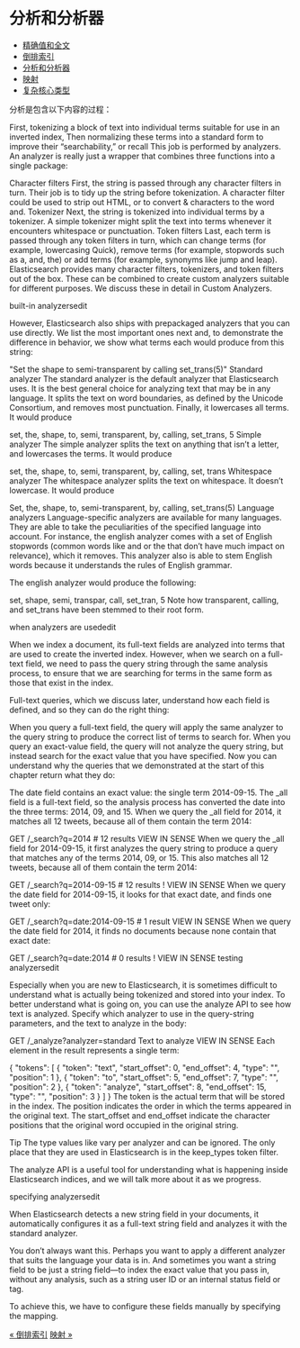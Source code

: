 分析和分析器
================


* [精确值和全文](exact-values-versus-full-text.md)
* [倒排索引](inverted-index.md)
* [分析和分析器](analysis-and-analyzers.md)
* [映射](mapping.md)
* [复杂核心类型](complex-core-field-types.md)

分析是包含以下内容的过程：

First, tokenizing a block of text into individual terms suitable for use in an inverted index,
Then normalizing these terms into a standard form to improve their “searchability,” or recall
This job is performed by analyzers. An analyzer is really just a wrapper that combines three functions into a single package:

Character filters
First, the string is passed through any character filters in turn. Their job is to tidy up the string before tokenization. A character filter could be used to strip out HTML, or to convert & characters to the word and.
Tokenizer
Next, the string is tokenized into individual terms by a tokenizer. A simple tokenizer might split the text into terms whenever it encounters whitespace or punctuation.
Token filters
Last, each term is passed through any token filters in turn, which can change terms (for example, lowercasing Quick), remove terms (for example, stopwords such as a, and, the) or add terms (for example, synonyms like jump and leap).
Elasticsearch provides many character filters, tokenizers, and token filters out of the box. These can be combined to create custom analyzers suitable for different purposes. We discuss these in detail in Custom Analyzers.

built-in analyzersedit

However, Elasticsearch also ships with prepackaged analyzers that you can use directly. We list the most important ones next and, to demonstrate the difference in behavior, we show what terms each would produce from this string:

"Set the shape to semi-transparent by calling set_trans(5)"
Standard analyzer
The standard analyzer is the default analyzer that Elasticsearch uses. It is the best general choice for analyzing text that may be in any language. It splits the text on word boundaries, as defined by the Unicode Consortium, and removes most punctuation. Finally, it lowercases all terms. It would produce

set, the, shape, to, semi, transparent, by, calling, set_trans, 5
Simple analyzer
The simple analyzer splits the text on anything that isn’t a letter, and lowercases the terms. It would produce

set, the, shape, to, semi, transparent, by, calling, set, trans
Whitespace analyzer
The whitespace analyzer splits the text on whitespace. It doesn’t lowercase. It would produce

Set, the, shape, to, semi-transparent, by, calling, set_trans(5)
Language analyzers
Language-specific analyzers are available for many languages. They are able to take the peculiarities of the specified language into account. For instance, the english analyzer comes with a set of English stopwords (common words like and or the that don’t have much impact on relevance), which it removes. This analyzer also is able to stem English words because it understands the rules of English grammar.

The english analyzer would produce the following:

set, shape, semi, transpar, call, set_tran, 5
Note how transparent, calling, and set_trans have been stemmed to their root form.

when analyzers are usededit

When we index a document, its full-text fields are analyzed into terms that are used to create the inverted index. However, when we search on a full-text field, we need to pass the query string through the same analysis process, to ensure that we are searching for terms in the same form as those that exist in the index.

Full-text queries, which we discuss later, understand how each field is defined, and so they can do the right thing:

When you query a full-text field, the query will apply the same analyzer to the query string to produce the correct list of terms to search for.
When you query an exact-value field, the query will not analyze the query string, but instead search for the exact value that you have specified.
Now you can understand why the queries that we demonstrated at the start of this chapter return what they do:

The date field contains an exact value: the single term 2014-09-15.
The _all field is a full-text field, so the analysis process has converted the date into the three terms: 2014, 09, and 15.
When we query the _all field for 2014, it matches all 12 tweets, because all of them contain the term 2014:

GET /_search?q=2014              # 12 results
VIEW IN SENSE
When we query the _all field for 2014-09-15, it first analyzes the query string to produce a query that matches any of the terms 2014, 09, or 15. This also matches all 12 tweets, because all of them contain the term 2014:

GET /_search?q=2014-09-15        # 12 results !
VIEW IN SENSE
When we query the date field for 2014-09-15, it looks for that exact date, and finds one tweet only:

GET /_search?q=date:2014-09-15   # 1  result
VIEW IN SENSE
When we query the date field for 2014, it finds no documents because none contain that exact date:

GET /_search?q=date:2014         # 0  results !
VIEW IN SENSE
testing analyzersedit

Especially when you are new to Elasticsearch, it is sometimes difficult to understand what is actually being tokenized and stored into your index. To better understand what is going on, you can use the analyze API to see how text is analyzed. Specify which analyzer to use in the query-string parameters, and the text to analyze in the body:

GET /_analyze?analyzer=standard
Text to analyze
VIEW IN SENSE
Each element in the result represents a single term:

{
   "tokens": [
      {
         "token":        "text",
         "start_offset": 0,
         "end_offset":   4,
         "type":         "<ALPHANUM>",
         "position":     1
      },
      {
         "token":        "to",
         "start_offset": 5,
         "end_offset":   7,
         "type":         "<ALPHANUM>",
         "position":     2
      },
      {
         "token":        "analyze",
         "start_offset": 8,
         "end_offset":   15,
         "type":         "<ALPHANUM>",
         "position":     3
      }
   ]
}
The token is the actual term that will be stored in the index. The position indicates the order in which the terms appeared in the original text. The start_offset and end_offset indicate the character positions that the original word occupied in the original string.

Tip
The type values like <ALPHANUM> vary per analyzer and can be ignored. The only place that they are used in Elasticsearch is in the keep_types token filter.

The analyze API is a useful tool for understanding what is happening inside Elasticsearch indices, and we will talk more about it as we progress.

specifying analyzersedit

When Elasticsearch detects a new string field in your documents, it automatically configures it as a full-text string field and analyzes it with the standard analyzer.

You don’t always want this. Perhaps you want to apply a different analyzer that suits the language your data is in. And sometimes you want a string field to be just a string field—to index the exact value that you pass in, without any analysis, such as a string user ID or an internal status field or tag.

To achieve this, we have to configure these fields manually by specifying the mapping.

[« 倒排索引](inverted-index.md)     [映射  »](mapping.md)
